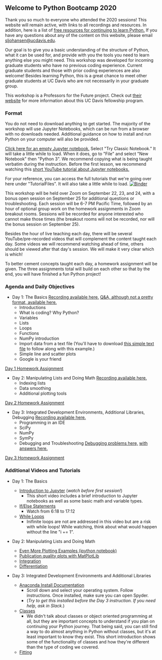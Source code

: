 
## Welcome to Python Bootcamp 2020

Thank you so much to everyone who attended the 2020 sessions! This website will remain active, with links to all recordings and resources. In addition, here is a list of [free resources for continuing to learn Python.](https://python-bootcamp-ucd.github.io/bootcamp2020/resources) If you have any questions about any of the content on this website, please email sljohansen@ucdavis.edu. 

Our goal is to give you a basic understanding of the structure of Python, what it can be used for, and provide with you the tools you need to learn anything else you might need. This workshop was developed for incoming graduate students who have no previous coding experience. Current graduate students and those with prior coding experiences are also welcome! Besides learning Python, this is a great chance to meet other graduate students at UC Davis who are not necessarily in your graduate group. 

This workshop is a Professors for the Future project. Check out [their website](https://gradpathways.ucdavis.edu/pftf-about) for more information about this UC Davis fellowship program. 

### Format
You do not need to download anything to get started. The majority of the workshop will use Jupyter Notebooks, which can be run from a browser with no downloads needed. Additional guidance on how to install and run Python on your computer will also be provided. 

[Click here for an empty Jupyter notebook.](https://jupyter.org/try) Select "Try Classic Notebook." It will take a little while to load. When it does, go to "File" and select "New Notebook" then "Python 3". We recommend copying what is being taught verbatim during the instruction. Before the first lesson, we recommend watching this [short YouTube tutorial about Jupyter notebooks.](https://www.youtube.com/watch?v=p1PKGDz0Y6A&list=PLtb2Lf-cJ_AWhtJE6Rb5oWf02RC2qVU-J&index=2) 

For your reference, you can access the full tutorials that we're going over here under "TutorialFiles". It will also take a little while to load.
[![Binder](https://mybinder.org/badge_logo.svg)](https://mybinder.org/v2/gh/python-bootcamp-ucd/bootcamp2020/master)

This workshop will be held over Zoom on September 22, 23, and 24, with a bonus open session on September 25 for additional questions or troubleshooting. Each session will be 6-7 PM Pacific Time, followed by an hour of optional group work on the homework assignments in Zoom breakout rooms. Sessions will be recorded for anyone interested who cannot make those times (the breakout rooms will not be recorded, nor will the bonus session on September 25). 

Besides the hour of live teaching each day, there will be several YouTube/pre-recorded videos that will complement the content taught each day. Some videos we will recommend watching ahead of time, others should be viewed after that day's session. We will make it very clear which is which! 

To better cement concepts taught each day, a homework assignment will be given. The three assignments total will build on each other so that by the end, you will have finished a fun Python project! 


### Agenda and Daily Objectives

- Day 1: The Basics [Recording available here.](https://www.youtube.com/watch?v=YPa42doNvxs) [Q&A, although not a pretty format, available here.](https://python-bootcamp-ucd.github.io/bootcamp2020/Q&A.csv)
  - Introductions
  - What is coding? Why Python?
  - Variables
  - Lists
  - Loops
  - Functions
  - NumPy introduction
  - Import data from a text file (You'll have to download [this simple text file](https://python-bootcamp-ucd.github.io/bootcamp2020/survey1775.txt) to follow along with this example.)
  - Simple line and scatter plots
  - Google is your friend

[Day 1 Homework Assignment](https://python-bootcamp-ucd.github.io/bootcamp2020/HW1)

- Day 2: Manipulating Lists and Doing Math [Recording available here.](https://youtu.be/isbj1yqpwuM)
  - Indexing lists
  - Data smoothing
  - Additional plotting tools

[Day 2 Homework Assignment](https://python-bootcamp-ucd.github.io/bootcamp2020/HW2)

- Day 3: Integrated Development Environments, Additional Libraries, Debugging [Recording available here.](https://youtu.be/VeCiG6VqZ_0)
  - Programming in an IDE
  - SciPy
  - NumPy
  - SymPy
  - Debugging and Troubleshooting [Debugging problems here,](https://python-bootcamp-ucd.github.io/bootcamp2020/Debugging.py) [with answers here.](https://python-bootcamp-ucd.github.io/bootcamp2020/Debugging_Answers.py)
  
[Day 3 Homework Assignment](https://python-bootcamp-ucd.github.io/bootcamp2020/HW3)
  
### Additional Videos and Tutorials
- Day 1: The Basics
  - [Introduction to Jupyter](https://www.youtube.com/watch?v=p1PKGDz0Y6A&list=PLtb2Lf-cJ_AWhtJE6Rb5oWf02RC2qVU-J&index=2) (_watch before first session!_)
    - This short video includes a brief introduction to Jupyter notebooks as well as some basic math and variable types. 
  - [If/Else Statements](https://www.youtube.com/watch?v=AWek49wXGzI&list=PLBZBJbE_rGRWeh5mIBhD-hhDwSEDxogDg&t=378s)
    - Watch from 6:18 to 17:12
  - [While Loops](https://www.youtube.com/watch?v=Ghz4YwOXtTA)
    - Inifinite loops are not are addressed in this video but are a risk with while loops! While watching, think about what would happen without the line "i += 1". 

- Day 2: Manipulating Lists and Doing Math
  - [Even More Plotting Examples (ipython notebook)](https://python-bootcamp-ucd.github.io/bootcamp2020/matplotlibModule.ipynb)
  - [Publication quality plots with MatPlotLib](https://python-bootcamp-ucd.github.io/bootcamp2020/pub_quality_plot_from_import.py)
  - [Integration](https://youtu.be/iwhwfXC2iNQ)
  - [Differentiation](https://youtu.be/fmTivdroRmg)

- Day 3: Integrated Development Environments and Additional Libraries
  - [Anaconda Install Documentation](https://docs.anaconda.com/anaconda/install/) 
    - Scroll down and select your operating system. Follow instructions. Once installed, make sure you can open Spyder.
    - (_Try to get this installed before the Day 3 instruction. If you need help, ask in Slack._)
  - [Classes](https://www.youtube.com/watch?v=ZDa-Z5JzLYM)
    - We didn't talk about classes or object oriented programming at all, but they are important concepts to understand if you plan on continuing your Python journey. That being said, you can still find a way to do almost anything in Python without classes, but it's at least important to know they exist. This short introduction shows some of the functionality of classes and how they're different than the type of coding we covered. 
  - [Fitting](https://youtu.be/6pw2m_GRf1s)



